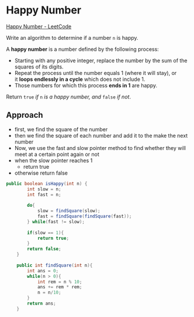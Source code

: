 # Happy Number

[Happy Number - LeetCode](https://leetcode.com/problems/happy-number/)

Write an algorithm to determine if a number `n` is happy.

A **happy number** is a number defined by the following process:

- Starting with any positive integer, replace the number by the sum of the squares of its digits.
- Repeat the process until the number equals 1 (where it will stay), or it **loops endlessly in a cycle** which does not include 1.
- Those numbers for which this process **ends in 1** are happy.

Return `true` *if* `n` *is a happy number, and* `false` *if not*.

## Approach

- first, we find the square of the number
- then we find the square of each number and add it to the make the next number
- Now, we use the fast and slow pointer method to find whether they will meet at a certain point again or not
- when the slow pointer reaches 1
    - return true
- otherwise return false

```java
public boolean isHappy(int n) {
        int slow = n;
        int fast = n;
        
        do{
            slow = findSquare(slow);
            fast = findSquare(findSquare(fast));
        } while(fast != slow);
        
        if(slow == 1){
            return true;
        }
        return false;
    }
    
    public int findSquare(int n){
        int ans = 0;
        while(n > 0){
            int rem = n % 10;
            ans += rem * rem;
            n = n/10;
        }
        return ans;
    }
```